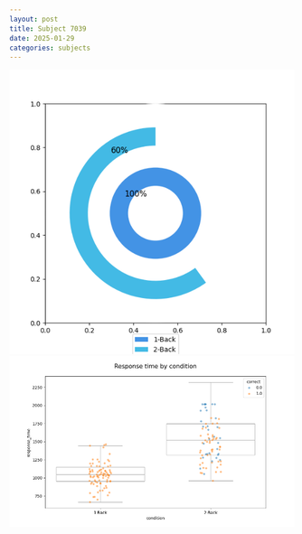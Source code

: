 ```yaml
---
layout: post
title: Subject 7039
date: 2025-01-29
categories: subjects
---
```


![](data/7039/run-9/7039_accuracy_by_condition.png)
![](data/7039/run-9/7039_response_time_by_condition.png)
